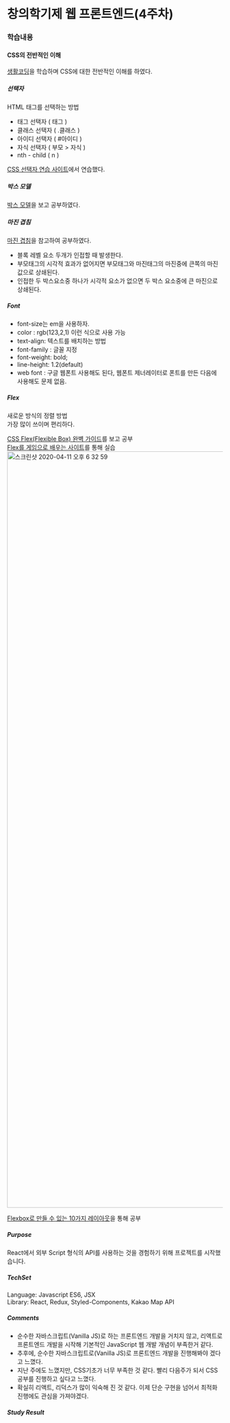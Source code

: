 # 창의학기제 웹 프론트엔드(4주차)

### 학습내용
#### CSS의 전반적인 이해   
[생활코딩](https://www.inflearn.com/course/css-%EA%B8%B0%EB%B3%B8%EB%B6%80%ED%84%B0-%ED%99%9C%EC%9A%A9%EA%B9%8C%EC%A7%80/)을 학습하며 CSS에 대한 전반적인 이해를 하였다.   
##### 선택자     
HTML 태그를 선택하는 방법   
- 태그 선택자 ( 태그 )   
- 클래스 선택자 ( .클래스 )    
- 아이디 선택자 ( #아이디 )
- 자식 선택자 ( 부모 > 자식 )   
- nth - child ( n )    
   
[CSS 선택자 연습 사이트](http://flukeout.github.io/)에서 연습했다.    

##### 박스 모델
[박스 모델](https://github.com/baeharam/Must-Know-About-Frontend/blob/master/Notes/css/box-model.md)을 보고 공부하였다.   

##### 마진 겹침
[마진 겹침](https://github.com/baeharam/Must-Know-About-Frontend/blob/master/Notes/css/margin-collapsing.md)을 참고하여 공부하였다.    
- 블록 레벨 요소 두개가 인접할 때 발생한다.   
- 부모태그의 시각적 효과가 없어지면 부모태그와 마진태그의 마진중에 큰쪽의 마진값으로 상쇄된다.
- 인접한 두 박스요소중 하나가 시각적 요소가 없으면 두 박스 요소중에 큰 마진으로 상쇄된다.   

##### Font   
- font-size는 em을 사용하자.
- color : rgb(123,2,1) 이런 식으로 사용 가능   
- text-align: 텍스트를 배치하는 방법
- font-family : 글꼴 지정   
- font-weight: bold;
- line-height: 1.2(default)   
- web font : 구글 웹폰트 사용해도 된다, 웹폰트 제너레이터로 폰트를 만든 다음에 사용해도 문제 없음.

##### Flex   
새로운 방식의 정렬 방법   
가장 많이 쓰이며 편리하다.   

[CSS Flex(Flexible Box) 완벽 가이드](https://heropy.blog/2018/11/24/css-flexible-box/)를 보고 공부   
[Flex를 게임으로 배우는 사이트](https://flexboxfroggy.com/#ko)를 통해 실습   
<img width="1762" alt="스크린샷 2020-04-11 오후 6 32 59" src="https://user-images.githubusercontent.com/52201658/79040372-ee7b1f00-7c22-11ea-997d-076ec85461aa.png">

[Flexbox로 만들 수 있는 10가지 레이아웃](https://d2.naver.com/helloworld/8540176)을 통해 공부   



##### Purpose
React에서 외부 Script 형식의 API를 사용하는 것을 경험하기 위해 프로젝트를 시작했습니다.

##### TechSet
Language: Javascript ES6, JSX   
Library: React, Redux, Styled-Components, Kakao Map API 

##### Comments
- 순수한 자바스크립트(Vanilla JS)로 하는 프론트엔드 개발을 거치지 않고, 리액트로 프론트엔드 개발을 시작해 기본적인 JavaScript 웹 개발 개념이 부족한거 같다.   
- 추후에, 순수한 자바스크립트로(Vanilla JS)로 프론트엔드 개발을 진행해봐야 겠다고 느꼈다.   
- 지난 주에도 느꼈지만, CSS기초가 너무 부족한 것 같다. 빨리 다음주가 되서 CSS 공부를 진행하고 싶다고 느꼈다.    
- 확실히 리액트, 리덕스가 많이 익숙해 진 것 같다. 이제 단순 구현을 넘어서 최적화 진행에도 관심을 가져야겠다.   
##### Study Result

